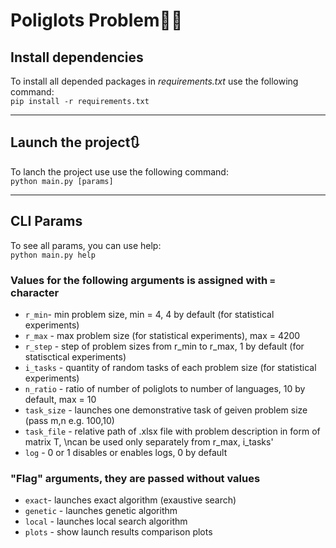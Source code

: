 # Poliglots Problem🔎🧠

## Install dependencies

To install all depended packages in _requirements.txt_ use the following command:  
`pip install -r requirements.txt`

---

## Launch the project🔃

To lanch the project use use the following command:  
`python main.py [params]`

---

## CLI Params

To see all params, you can use help:  
`python main.py help`

### Values for the following arguments is assigned with `=` character

- `r_min`- min problem size, min = 4, 4 by default (for statistical experiments)
- `r_max` - max problem size (for statistical experiments), max = 4200
- `r_step` - step of problem sizes from r_min to r_max, 1 by default (for statisctical experiments)
- `i_tasks` - quantity of random tasks of each problem size (for statistical experiments)
- `n_ratio` - ratio of number of poliglots to number of languages, 10 by default, max = 10
- `task_size` - launches one demonstrative task of geiven problem size (pass m,n e.g. 100,10)
- `task_file` - relative path of .xlsx file with problem description in form of matrix T, \ncan be used only separately from r_max, i_tasks'
- `log` - 0 or 1 disables or enables logs, 0 by default

### "Flag" arguments, they are passed without values

- `exact`- launches exact algorithm (exaustive search)
- `genetic` - launches genetic algorithm
- `local` - launches local search algorithm
- `plots` - show launch results comparison plots
